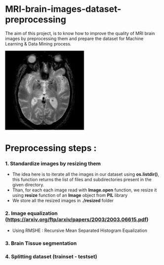 # MRI-brain-images-dataset-preprocessing
The aim of this project, is to know how to improve the quality of MRI brain images by preprocessing them and prepare the dataset for Machine Learning &amp; Data Mining process.

![An example of an MRI Brain image](MRI_Brain_Image_Example.jpg)

# Preprocessing steps :
### 1. Standardize images by resizing them
- The idea here is to iterate all the images in our dataset using **os.listdir()**, this function returns the list of files and subdirectories present in the given directory.
- Than, for each each image read with **Image.open** function, we resize it using **resize** function of an **Image** object from **PIL** library
- We store all the resized images in **./resized** folder

### 2. Image equalization (https://arxiv.org/ftp/arxiv/papers/2003/2003.06615.pdf)
- Using RMSHE : Recursive Mean Separated Histogram Equalization
### 3. Brain Tissue segmentation
### 4. Splitting dataset (trainset - testset) 

